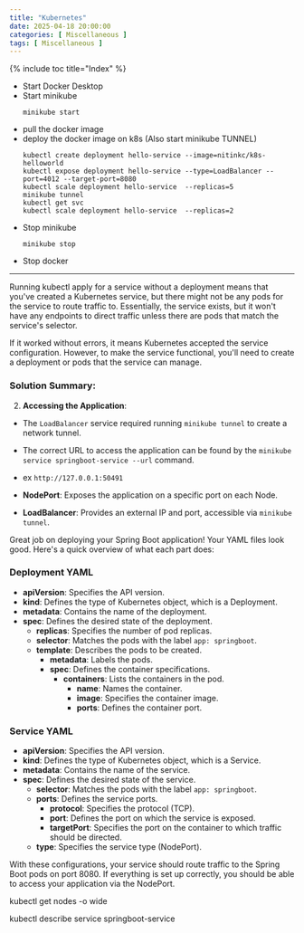 ```yaml
---
title: "Kubernetes"
date: 2025-04-18 20:00:00
categories: [ Miscellaneous ]
tags: [ Miscellaneous ]
---
```


{% include toc title="Index" %}

- Start Docker Desktop
- Start minikube
  ```shell
  minikube start
  ```
- pull the docker image
- deploy the docker image on k8s (Also start minikube TUNNEL)
    ```shell
    kubectl create deployment hello-service --image=nitinkc/k8s-helloworld
    kubectl expose deployment hello-service --type=LoadBalancer --port=4012 --target-port=8080
    kubectl scale deployment hello-service  --replicas=5
    minikube tunnel
    kubectl get svc
    kubectl scale deployment hello-service  --replicas=2
    ```
- Stop minikube
  ```shell
  minikube stop
  ```
- Stop docker


---

Running kubectl apply for a service without a deployment means that you've created a Kubernetes service, but there might not be any pods for the service to route traffic to. Essentially, the service exists, but it won't have any endpoints to direct traffic unless there are pods that match the service's selector.

If it worked without errors, it means Kubernetes accepted the service configuration. However, to make the service functional, you'll need to create a deployment or pods that the service can manage.


### **Solution Summary**:

2. **Accessing the Application**:
  - The `LoadBalancer` service required running `minikube tunnel` to create a network tunnel.
  - The correct URL to access the application  can be found by the `minikube service springboot-service --url` command.
  - ex `http://127.0.0.1:50491`

- **NodePort**: Exposes the application on a specific port on each Node. 
- **LoadBalancer**: Provides an external IP and port, accessible via `minikube tunnel`. 

Great job on deploying your Spring Boot application! Your YAML files look good. Here's a quick overview of what each part does:

### Deployment YAML
- **apiVersion**: Specifies the API version.
- **kind**: Defines the type of Kubernetes object, which is a Deployment.
- **metadata**: Contains the name of the deployment.
- **spec**: Defines the desired state of the deployment.
  - **replicas**: Specifies the number of pod replicas.
  - **selector**: Matches the pods with the label `app: springboot`.
  - **template**: Describes the pods to be created.
    - **metadata**: Labels the pods.
    - **spec**: Defines the container specifications.
      - **containers**: Lists the containers in the pod.
        - **name**: Names the container.
        - **image**: Specifies the container image.
        - **ports**: Defines the container port.

### Service YAML
- **apiVersion**: Specifies the API version.
- **kind**: Defines the type of Kubernetes object, which is a Service.
- **metadata**: Contains the name of the service.
- **spec**: Defines the desired state of the service.
  - **selector**: Matches the pods with the label `app: springboot`.
  - **ports**: Defines the service ports.
    - **protocol**: Specifies the protocol (TCP).
    - **port**: Defines the port on which the service is exposed.
    - **targetPort**: Specifies the port on the container to which traffic should be directed.
  - **type**: Specifies the service type (NodePort).

With these configurations, your service should route traffic to the Spring Boot pods on port 8080. If everything is set up correctly, you should be able to access your application via the NodePort.

kubectl get nodes -o wide


kubectl describe service springboot-service



